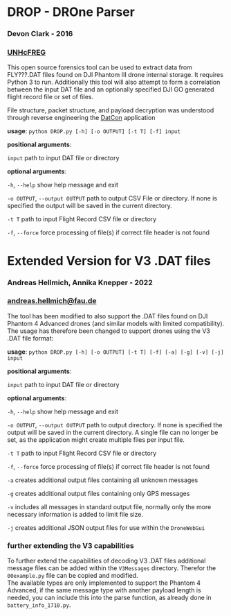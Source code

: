# DROP - DROne Parser
### Devon Clark - 2016
### [UNHcFREG](https://www.unhcfreg.com/)

This open source forensics tool can be used to extract data from FLY???.DAT files found on DJI Phantom III drone internal storage. It requires Python 3 to run. Additionally this tool will also attempt to form a correlation between the input DAT file and an optionally specified DJI GO generated flight record file or set of files.

File structure, packet structure, and payload decryption was understood through reverse engineering the [DatCon](https://datfile.net/) application

**usage**: `python DROP.py [-h] [-o OUTPUT] [-t T] [-f] input`

**positional arguments**:

  `input`               path to input DAT file or directory

**optional arguments**:

  `-h`, `--help`        show help message and exit
  
  `-o OUTPUT`, `--output OUTPUT`
                        path to output CSV File or directory. If none is
                        specified the output will be saved in the current
                        directory.
                        
  `-t T`                path to input Flight Record CSV file or directory
  
  `-f`, `--force`       force processing of file(s) if correct file header is
                        not found
# Extended Version for V3 .DAT files
### Andreas Hellmich, Annika Knepper - 2022
### [andreas.hellmich@fau.de](mailto:andreas.hellmich@fau.de)

The tool has been modified to also support the .DAT files found on DJI Phantom 4 Advanced drones (and similar models with limited compatibility).\
The usage has therefore been changed to support drones using the V3 .DAT file format:

**usage**: `python DROP.py [-h] [-o OUTPUT] [-t T] [-f] [-a] [-g] [-v] [-j] input`

**positional arguments**:

  `input`               path to input DAT file or directory

**optional arguments**:

  `-h`, `--help`        show help message and exit
  
  `-o OUTPUT`, `--output OUTPUT`
                        path to output directory. If none is
                        specified the output will be saved in the current
                        directory. A single file can no longer be set, as the application might create multiple files per input file.
                        
  `-t T`                path to input Flight Record CSV file or directory
  
  `-f`, `--force`       force processing of file(s) if correct file header is
                        not found

  `-a`                  creates additional output files containing all unknown messages

  `-g`                  creates additional output files containing only GPS messages

  `-v`                  includes all messages in standard output file, normally only the more necessary information is added to limit file size.

  `-j`                  creates additional JSON output files for use within the `DroneWebGui`

### further extending the V3 capabilities

To further extend the capabilities of decoding V3 .DAT files additional message files can be added within the `V3Messages` directory. Therefor the `00example.py` file can be copied and modified.\
The available types are only implemented to support the Phantom 4 Advanced, if the same message type with another payload length is needed, you can include this into the parse function, as already done in `battery_info_1710.py`.